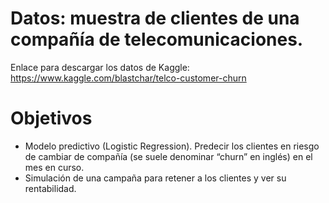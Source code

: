 # Datos: muestra de clientes de una compañía de telecomunicaciones. 
Enlace para descargar los datos de Kaggle: https://www.kaggle.com/blastchar/telco-customer-churn

# Objetivos
+ Modelo predictivo (Logistic Regression). Predecir los clientes en riesgo de cambiar de compañía (se suele denominar “churn” en inglés) en el mes en curso.
+ Simulación de una campaña para retener a los clientes y ver su  rentabilidad.
